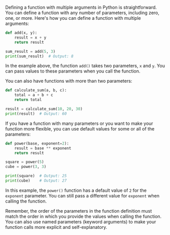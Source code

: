Defining a function with multiple arguments in Python is straightforward. You can define a function with any number of parameters, including zero, one, or more. Here's how you can define a function with multiple arguments:

```python
def add(x, y):
    result = x + y
    return result

sum_result = add(5, 3)
print(sum_result)  # Output: 8
```

In the example above, the function `add()` takes two parameters, `x` and `y`. You can pass values to these parameters when you call the function.

You can also have functions with more than two parameters:

```python
def calculate_sum(a, b, c):
    total = a + b + c
    return total

result = calculate_sum(10, 20, 30)
print(result)  # Output: 60
```

If you have a function with many parameters or you want to make your function more flexible, you can use default values for some or all of the parameters:

```python
def power(base, exponent=2):
    result = base ** exponent
    return result

square = power(5)
cube = power(3, 3)

print(square)  # Output: 25
print(cube)    # Output: 27
```

In this example, the `power()` function has a default value of `2` for the `exponent` parameter. You can still pass a different value for `exponent` when calling the function.

Remember, the order of the parameters in the function definition must match the order in which you provide the values when calling the function. You can also use named parameters (keyword arguments) to make your function calls more explicit and self-explanatory.
